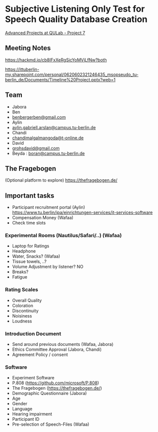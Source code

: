 # Subjective Listening Only Test for Speech Quality Database Creation

[Advanced Projects at QULab - Project 7](https://isis.tu-berlin.de/course/view.php?id=36233#section-9)

## Meeting Notes
https://hackmd.io/cb8IFxXeRgSicYoMVjLfNw?both

https://ittuberlin-my.sharepoint.com/personal/0620602321246435_msopseudo_tu-berlin_de/Documents/Timeline%20Project.pptx?web=1

## Team
* Jabora
* Ben
* benbergerben@gmail.com
* Aylin
* aylin.gabriell.arslan@campus.tu-berlin.de
* Chandi
* chandimalgalmangoda@t-online.de
* David
* grohsdavid@gmail.com
* Beyda : boran@campus.tu-berlin.de


## The Fragebogen 
(Optional platform to explore)
https://thefragebogen.de/ 


## Important tasks
- Participant recruitment portal (Aylin) https://www.tu.berlin/ipa/einrichtungen-services/it-services-software
- Compensation Money (Wafaa)
- Check time slots
### Experimental Rooms (Nautilus/Safari/..) (Wafaa)
- Laptop for Ratings
- Headphone
- Water, Snacks? (Wafaa)
- Tissue towels, ..?
- Volume Adjustment by listener? NO
- Breaks?
- Fatigue
### Rating Scales
- Overall Quality
- Coloration
- Discontinuity
- Noisiness
- Loudness
### Introduction Document
- Send around previous documents (Wafaa, Jabora)
- Ethics Committee Approval (Jabora, Chandi)
- Agreement Policy / consent
### Software
- Experiment Software
- P.808 (https://github.com/microsoft/P.808)
- The Fragebogen (https://thefragebogen.de/)
- Demographic Questionnaire (Jabora)
- Age
- Gender
- Language
- Hearing impairment
- Participant ID
- Pre-selection of Speech-Files (Wafaa)
